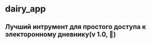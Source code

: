 dairy_app  
=============
Лучший интрумент для простого доступа к электоронному дневнику(v 1.0, 🚀)
---------------------------------------------------------------
